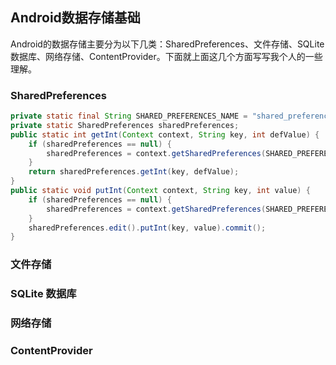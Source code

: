## Android数据存储基础

Android的数据存储主要分为以下几类：SharedPreferences、文件存储、SQLite 数据库、网络存储、ContentProvider。下面就上面这几个方面写写我个人的一些理解。

### SharedPreferences

```java
private static final String SHARED_PREFERENCES_NAME = "shared_preferences_name";
private static SharedPreferences sharedPreferences;
public static int getInt(Context context, String key, int defValue) {
    if (sharedPreferences == null) {
        sharedPreferences = context.getSharedPreferences(SHARED_PREFERENCES_NAME, Context.MODE_PRIVATE);
    }
    return sharedPreferences.getInt(key, defValue);
}
public static void putInt(Context context, String key, int value) {
    if (sharedPreferences == null) {
        sharedPreferences = context.getSharedPreferences(SHARED_PREFERENCES_NAME, Context.MODE_PRIVATE);
    }
    sharedPreferences.edit().putInt(key, value).commit();
}
```

### 文件存储

### SQLite 数据库

### 网络存储

### ContentProvider
